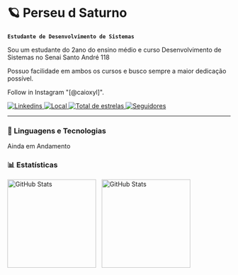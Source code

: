 # 🪐 Perseu d Saturno

**`Estudante de Desenvolvimento de Sistemas`**

Sou um estudante do 2ano do ensino médio e curso Desenvolvimento de Sistemas no Senai Santo André 118

Possuo facilidade em ambos os cursos e busco sempre a maior dedicação possível.

Follow in Instagram "[@caioxyl]".

<p align="left">
    <a href="">
        <img 
            alt="Linkedins" 
            title="Meu Linkedin" 
            src="https://custom-icon-badges.demolab.com/badge/-Meu%20Linkedin-blue?style=for-the-badge&logoColor=white&logo=repo"
        />
    </a>
    <a href="">
        <img 
            alt="Local" 
            title="Localização" 
            src="https://custom-icon-badges.demolab.com/badge/São Paulo-BR-purple?style=for-the-badge&logo=location&logoColor=white"
        />
    </a> 
    <a href="https://github.com/CaioYL10?tab=stars">
        <img 
            alt="Total de estrelas" 
            title="Total de estrelas GitHub" 
            src="https://custom-icon-badges.demolab.com/github/stars/raulportolopes?color=55960c&style=for-the-badge&labelColor=488207&logo=star&label=estrelas"
        />
    </a>
    <a href="https://github.com/CaioYL10?tab=followers">
        <img 
            alt="Seguidores" 
            title="Me siga no GitHub" 
            src="https://custom-icon-badges.demolab.com/github/followers/raulportolopes?color=236ad3&labelColor=1155ba&style=for-the-badge&logo=github&label=Seguidores&logoColor=white"
        />
    </a>
</p>


---

### 🤖 Linguagens e Tecnologias
Ainda em Andamento

### 📊 Estatísticas

<p>
  <img 
    align="left" 
    alt="GitHub Stats" 
    height="200" 
    style="padding-right: 10px;" 
    src="https://github-readme-stats.vercel.app/api?username=raulportolopes&show_icons=true&theme=tokyonight&include_all_commits=true&locale=pt-br"/>
<img 
      align="left" 
      alt="GitHub Stats" 
      height="200" 
      src="https://github-readme-stats.vercel.app/api/top-langs/?username=raulportolopes&theme=tokyonight&layout=compact&custom_title=Tecnologias&langs_count=9"/>
</p>


